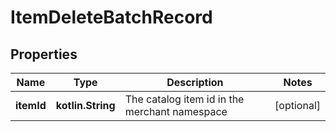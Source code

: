 
# ItemDeleteBatchRecord

## Properties
Name | Type | Description | Notes
------------ | ------------- | ------------- | -------------
**itemId** | **kotlin.String** | The catalog item id in the merchant namespace |  [optional]



